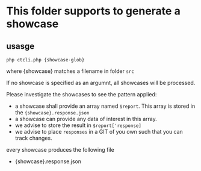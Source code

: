 # This folder supports to generate a showcase

## usasge

```
php ctcli.php {showcase-glob}
```

where {showcase} matches a filename in folder `src`

If no showcase is specified as an argumnt, all showcases will be processed.

Please investigate the showcases to see the pattern applied:

* a showcase shall provide an array named `$report`. This array is stored
  in the `{showcase}.response.json`
* a showcase can provide any data of interest in this array.
* we advise to store the result in `$report['response]`
* we advise to place `responses` in a GIT of you own such that you can
  track changes.

every showcase produces the following file

* {showcase}.response.json



